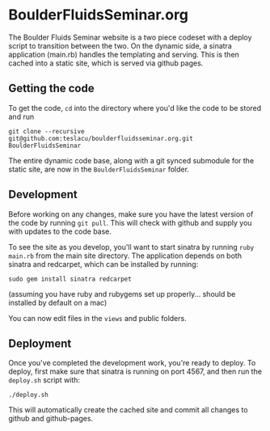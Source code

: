 BoulderFluidsSeminar.org
========================

The Boulder Fluids Seminar website is a two piece codeset with a deploy script to transition between the two. On the dynamic side, a sinatra application (main.rb) handles the templating and serving. This is then cached into a static site, which is served via github pages.

Getting the code
------------------------

To get the code, `cd` into the directory where you'd like the code to be stored and run

`git clone --recursive git@github.com:teslacu/boulderfluidsseminar.org.git BoulderFluidsSeminar`

The entire dynamic code base, along with a git synced submodule for the static site, are now in the `BoulderFluidsSeminar` folder.

Development
------------------------

Before working on any changes, make sure you have the latest version of the code by running `git pull`. This will check with github and supply you with updates to the code base.

To see the site as you develop, you'll want to start sinatra by running `ruby main.rb` from the main site directory. The application depends on both sinatra and redcarpet, which can be installed by running:

`sudo gem install sinatra redcarpet`

(assuming you have ruby and rubygems set up properly... should be installed by default on a mac)

You can now edit files in the `views` and public folders.

Deployment
------------------------

Once you've completed the development work, you're ready to deploy. To deploy, first make sure that sinatra is running on port 4567, and then run the `deploy.sh` script with:

`./deploy.sh`

This will automatically create the cached site and commit all changes to github and github-pages.
